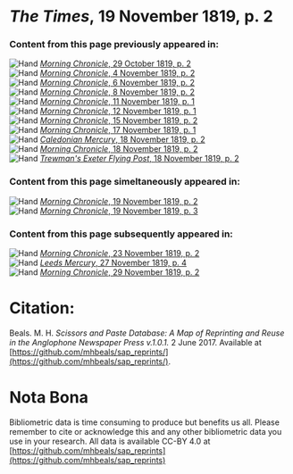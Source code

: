 # *The Times*, 19 November 1819, p. 2  
  
### Content from this page previously appeared in:  
![Hand](http://scissorsandpaste.net/wp-content/uploads/2017/06/smallhandpointer.png) [*Morning Chronicle*, 29 October 1819, p. 2](https://mhbeals.github.io/sap_html/Morning-Chronicle/Morning-Chronicle-29-October-1819-p-2)  
![Hand](http://scissorsandpaste.net/wp-content/uploads/2017/06/smallhandpointer.png) [*Morning Chronicle*, 4 November 1819, p. 2](https://mhbeals.github.io/sap_html/Morning-Chronicle/Morning-Chronicle-4-November-1819-p-2)  
![Hand](http://scissorsandpaste.net/wp-content/uploads/2017/06/smallhandpointer.png) [*Morning Chronicle*, 6 November 1819, p. 2](https://mhbeals.github.io/sap_html/Morning-Chronicle/Morning-Chronicle-6-November-1819-p-2)  
![Hand](http://scissorsandpaste.net/wp-content/uploads/2017/06/smallhandpointer.png) [*Morning Chronicle*, 8 November 1819, p. 2](https://mhbeals.github.io/sap_html/Morning-Chronicle/Morning-Chronicle-8-November-1819-p-2)  
![Hand](http://scissorsandpaste.net/wp-content/uploads/2017/06/smallhandpointer.png) [*Morning Chronicle*, 11 November 1819, p. 1](https://mhbeals.github.io/sap_html/Morning-Chronicle/Morning-Chronicle-11-November-1819-p-1)  
![Hand](http://scissorsandpaste.net/wp-content/uploads/2017/06/smallhandpointer.png) [*Morning Chronicle*, 12 November 1819, p. 1](https://mhbeals.github.io/sap_html/Morning-Chronicle/Morning-Chronicle-12-November-1819-p-1)  
![Hand](http://scissorsandpaste.net/wp-content/uploads/2017/06/smallhandpointer.png) [*Morning Chronicle*, 15 November 1819, p. 2](https://mhbeals.github.io/sap_html/Morning-Chronicle/Morning-Chronicle-15-November-1819-p-2)  
![Hand](http://scissorsandpaste.net/wp-content/uploads/2017/06/smallhandpointer.png) [*Morning Chronicle*, 17 November 1819, p. 1](https://mhbeals.github.io/sap_html/Morning-Chronicle/Morning-Chronicle-17-November-1819-p-1)  
![Hand](http://scissorsandpaste.net/wp-content/uploads/2017/06/smallhandpointer.png) [*Caledonian Mercury*, 18 November 1819, p. 2](https://mhbeals.github.io/sap_html/Caledonian-Mercury/Caledonian-Mercury-18-November-1819-p-2)  
![Hand](http://scissorsandpaste.net/wp-content/uploads/2017/06/smallhandpointer.png) [*Morning Chronicle*, 18 November 1819, p. 2](https://mhbeals.github.io/sap_html/Morning-Chronicle/Morning-Chronicle-18-November-1819-p-2)  
![Hand](http://scissorsandpaste.net/wp-content/uploads/2017/06/smallhandpointer.png) [*Trewman's Exeter Flying Post*, 18 November 1819, p. 2](https://mhbeals.github.io/sap_html/Trewman's-Exeter-Flying-Post/Trewman's-Exeter-Flying-Post-18-November-1819-p-2)  
  
### Content from this page simeltaneously appeared in:  
![Hand](http://scissorsandpaste.net/wp-content/uploads/2017/06/smallhandpointer.png) [*Morning Chronicle*, 19 November 1819, p. 2](https://mhbeals.github.io/sap_html/Morning-Chronicle/Morning-Chronicle-19-November-1819-p-2)  
![Hand](http://scissorsandpaste.net/wp-content/uploads/2017/06/smallhandpointer.png) [*Morning Chronicle*, 19 November 1819, p. 3](https://mhbeals.github.io/sap_html/Morning-Chronicle/Morning-Chronicle-19-November-1819-p-3)  
  
### Content from this page subsequently appeared in:  
![Hand](http://scissorsandpaste.net/wp-content/uploads/2017/06/smallhandpointer.png) [*Morning Chronicle*, 23 November 1819, p. 2](https://mhbeals.github.io/sap_html/Morning-Chronicle/Morning-Chronicle-23-November-1819-p-2)  
![Hand](http://scissorsandpaste.net/wp-content/uploads/2017/06/smallhandpointer.png) [*Leeds Mercury*, 27 November 1819, p. 4](https://mhbeals.github.io/sap_html/Leeds-Mercury/Leeds-Mercury-27-November-1819-p-4)  
![Hand](http://scissorsandpaste.net/wp-content/uploads/2017/06/smallhandpointer.png) [*Morning Chronicle*, 29 November 1819, p. 2](https://mhbeals.github.io/sap_html/Morning-Chronicle/Morning-Chronicle-29-November-1819-p-2)  


# Citation: 

Beals. M. H. *Scissors and Paste Database: A Map of Reprinting and Reuse in the Anglophone Newspaper Press v.1.0.1.* 2 June 2017. Available at [https://github.com/mhbeals/sap_reprints/](https://github.com/mhbeals/sap_reprints/). 

# Nota Bona

Bibliometric data is time consuming to produce but benefits us all. Please remember to cite or acknowledge this and any other bibliometric data you use in your research. All data is available CC-BY 4.0 at [https://github.com/mhbeals/sap_reprints](https://github.com/mhbeals/sap_reprints)